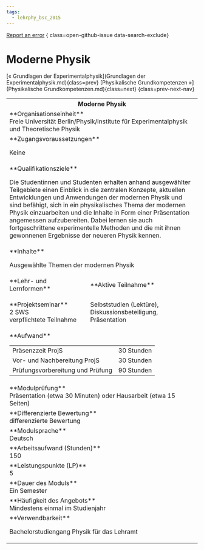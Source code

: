 ```yaml
---
tags:
  - lehrphy_bsc_2015
---
```

[Report an error](https://github.com/SGSSGene/FUB-SUP/issues/new?title=Error%20in%20%22Moderne%20Physik%22&body=There%20seems%20to%20be%20an%20error%20in%20module%20%22Moderne%20Physik%22%2E%0A%0A%3CDescribe%20here%20a%20slightly%20more%20detailed%20description%20of%20what%20is%20wrong%3E&labels=bug)
{ class=open-github-issue data-search-exclude}

# Moderne Physik

[« Grundlagen der Experimentalphysik](Grundlagen der Experimentalphysik.md){class=prev}
[Physikalische Grundkompetenzen »](Physikalische Grundkompetenzen.md){class=next}
{class=prev-next-nav}

<table markdown id="moduledesc">
<tr markdown class="moduledesc_head"><th colspan="2">Moderne Physik </th></tr>
<tr markdown><td colspan="2">**Organisationseinheit**   <br>Freie Universität Berlin/Physik/Institute für Experimentalphysik und Theoretische Physik</td></tr>


<tr markdown><td colspan="2">**Zugangsvoraussetzungen** <br>

Keine


</td></tr>
<tr markdown><td colspan="2">**Qualifikationsziele**    <br>

Die Studentinnen und Studenten erhalten anhand ausgewählter Teilgebiete
einen Einblick in die zentralen Konzepte, aktuellen Entwicklungen und
Anwendungen der modernen Physik und sind befähigt, sich in ein
physikalisches Thema der modernen Physik einzuarbeiten und die Inhalte in
Form einer Präsentation angemessen aufzubereiten. Dabei lernen sie auch
fortgeschrittene experimentelle Methoden und die mit ihnen gewonnenen
Ergebnisse der neueren Physik kennen.


</td></tr>
<tr markdown><td colspan="2">**Inhalte**                <br>

Ausgewählte Themen der modernen Physik


</td></tr>

<tr markdown><td>**Lehr- und Lernformen**</td><td>**Aktive Teilnahme**</td></tr>
<tr markdown><td> **Projektseminar** <br>2 SWS <br> verpflichtete Teilnahme</td><td>

Selbststudien (Lektüre), Diskussionsbeteiligung, Präsentation
</td></tr>
<tr markdown><td colspan="2">**Aufwand**                <br>
<table class="aufwand_table">
<tr><td>Präsenzzeit ProjS</td><td>30 Stunden</td></tr>
<tr><td>Vor- und Nachbereitung ProjS</td><td>30 Stunden</td></tr>
<tr><td>Prüfungsvorbereitung und Prüfung</td><td>90 Stunden</td></tr>
</table>

</td></tr>
<tr markdown><td colspan="2">**Modulprüfung**             <br>Präsentation (etwa 30 Minuten) oder Hausarbeit (etwa 15 Seiten)


</td></tr>
<tr markdown><td colspan="2">**Differenzierte Bewertung** <br>differenzierte Bewertung

</td></tr>
<tr markdown><td colspan="2">**Modulsprache**             <br>Deutsch</td></tr>
<tr markdown><td colspan="2">**Arbeitsaufwand (Stunden)** <br>150</td></tr>
<tr markdown><td colspan="2">**Leistungspunkte (LP)**     <br>5</td></tr>
<tr markdown><td colspan="2">**Dauer des Moduls**         <br>Ein Semester</td></tr>
<tr markdown><td colspan="2">**Häufigkeit des Angebots**  <br>Mindestens einmal im Studienjahr</td></tr>
<tr markdown><td colspan="2">**Verwendbarkeit**           <br>

Bachelorstudiengang Physik für das Lehramt


</td></tr>


</table>
